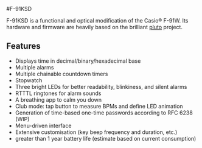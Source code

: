 #F-91KSD

F-91KSD is a functional and optical modification of the Casio® F-91W.
Its hardware and firmware are heavily based on the brilliant
[pluto](https://github.com/carrotIndustries/pluto) project.

## Features
- Displays time in decimal/binary/hexadecimal base
- Multiple alarms
- Multiple chainable countdown timers
- Stopwatch
- Three bright LEDs for better readability, blinkiness, and silent alarms
- RTTTL ringtones for alarm sounds
- A breathing app to calm you down
- Club mode: tap button to measure BPMs and define LED animation 
- Generation of time-based one-time passwords according to RFC 6238 (WIP)
- Menu-driven interface
- Extensive customisation (key beep frequency and duration, etc.)
- greater than 1 year battery life (estimate based on current consumption)
